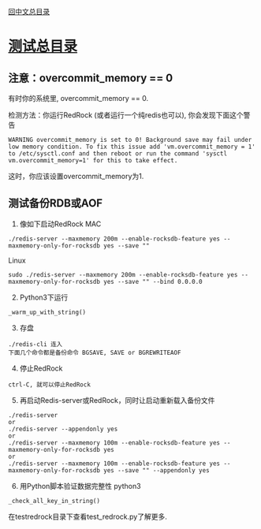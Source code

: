[回中文总目录](menu_cn.md) 

# [测试总目录](test_cn.md)

## 注意：overcommit_memory == 0

有时你的系统里, overcommit_memory == 0.

检测方法：你运行RedRock (或者运行一个纯redis也可以), 你会发现下面这个警告
```
WARNING overcommit_memory is set to 0! Background save may fail under low memory condition. To fix this issue add 'vm.overcommit_memory = 1' to /etc/sysctl.conf and then reboot or run the command 'sysctl vm.overcommit_memory=1' for this to take effect.
```
这时，你应该设置overcommit_memory为1.

## 测试备份RDB或AOF

1. 像如下启动RedRock
MAC
```
./redis-server --maxmemory 200m --enable-rocksdb-feature yes --maxmemory-only-for-rocksdb yes --save ""
```
Linux
```
sudo ./redis-server --maxmemory 200m --enable-rocksdb-feature yes --maxmemory-only-for-rocksdb yes --save "" --bind 0.0.0.0
```
2. Python3下运行
```
_warm_up_with_string()
```
3. 存盘
```
./redis-cli 连入
下面几个命令都是备份命令 BGSAVE, SAVE or BGREWRITEAOF
```
4. 停止RedRock
```
ctrl-C, 就可以停止RedRock
```
5. 再启动Redis-server或RedRock，同时让启动重新载入备份文件
```
./redis-server
or
./redis-server --appendonly yes
or
./redis-server --maxmemory 100m --enable-rocksdb-feature yes --maxmemory-only-for-rocksdb yes
or
./redis-server --maxmemory 100m --enable-rocksdb-feature yes --maxmemory-only-for-rocksdb yes --save "" --appendonly yes
```
6. 用Python脚本验证数据完整性
python3 
```
_check_all_key_in_string()
```

在testredrock目录下查看test_redrock.py了解更多.